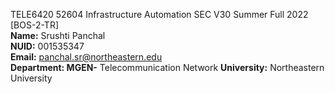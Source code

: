 TELE6420 52604 Infrastructure Automation SEC V30 Summer Full 2022 [BOS-2-TR]   
**Name:**  Srushti Panchal <br />
**NUID:** 001535347 <br />
**Email:**  panchal.sr@northeastern.edu  <br />
**Department: MGEN-**  Telecommunication Network  **University:**  Northeastern University <br />